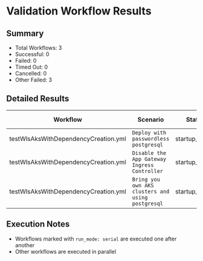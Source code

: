 # Validation Workflow Results

## Summary
- Total Workflows: 3
- Successful: 0
- Failed: 0
- Timed Out: 0
- Cancelled: 0
- Other Failed: 3

## Detailed Results

| Workflow | Scenario | Status | Duration | Run URL |
|----------|----------|---------|-----------|----------|
| testWlsAksWithDependencyCreation.yml | `Deploy with passwordless postgresql` | startup_failure | 0h:0m:0s | [View Run](https://github.com/oracle/weblogic-azure/actions/runs/17369115978) |
| testWlsAksWithDependencyCreation.yml | `Disable the App Gateway Ingress Controller` | startup_failure | 0h:0m:0s | [View Run](https://github.com/oracle/weblogic-azure/actions/runs/17369117376) |
| testWlsAksWithDependencyCreation.yml | `Bring you own AKS clusters and using postgresql` | startup_failure | 0h:0m:0s | [View Run](https://github.com/oracle/weblogic-azure/actions/runs/17369118903) |


## Execution Notes
- Workflows marked with `run_mode: serial` are executed one after another
- Other workflows are executed in parallel
